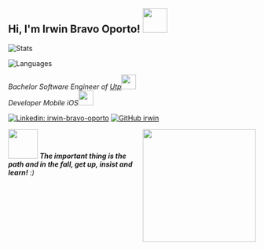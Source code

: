 
<h2> Hi, I'm Irwin Bravo Oporto! <img src="https://media.giphy.com/media/LXRBO59pLq91n2Ktdu/giphy.gif" width="50"></h2>


![Stats](https://github-readme-stats.vercel.app/api?username=IrwinBravoOporto&count_private=true&show_icons=true&include_all_commits=true&hide=contribs&theme=dark)


![Languages](https://github-readme-stats.vercel.app/api/top-langs/?username=IrwinBravoOporto&count_private=true&layout=compact&theme=dark)


<p><em>Bachelor Software Engineer of <a href="https://www.utp.edu.pe/">Utp</a><img src="https://media.giphy.com/media/A8oGuqnB7g0xbi6MOj/giphy.gif" width="30"></br>Developer Mobile iOS<a></a><img src="https://media.giphy.com/media/WUlplcMpOCEmTGBtBW/giphy.gif" width="30"> 
</em></p>

[![Linkedin: irwin-bravo-oporto](https://img.shields.io/badge/-irwin-blue?style=flat-square&logo=Linkedin&logoColor=white&link=https://www.linkedin.com/in/irwinbravooporto/)](https://www.linkedin.com/in/irwinbravooporto/)
[![GitHub irwin](https://img.shields.io/github/followers/IrwinBravoOporto?label=follow&style=social)](https://github.com/IrwinBravoOporto)

<img align='right' src="https://media.giphy.com/media/BlKHVUekFkvEiHaua7/giphy.gif" width="230">

<img src="https://media.giphy.com/media/WDoKnZsZrFYw8/giphy.gif" width="60"> <em><b>The important thing is the path and in the fall, get up, insist and learn!</b> :)</em>

